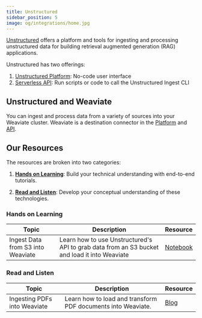 ```yaml
---
title: Unstructured
sidebar_position: 5
image: og/integrations/home.jpg
---
```


[Unstructured](https://unstructured.io/) offers a platform and tools for ingesting and processing unstructured data for building retrieval augmented generation (RAG) applications.

Unstructured has two offerings:
1. [Unstructured Platform](https://docs.unstructured.io/platform/overview): No-code user interface
2. [Serverless API](https://docs.unstructured.io/api-reference/api-services/overview): Run scripts or code to call the Unstructured Ingest CLI

## Unstructured and Weaviate
You can ingest and process data from a variety of sources into your Weaviate cluster. Weaviate is a destination connector in the [Platform](https://docs.unstructured.io/platform/platform-destination-connectors/weaviate) and [API](https://docs.unstructured.io/api-reference/ingest/destination-connector/weaviate). 


## Our Resources 
The resources are broken into two categories: 
1. [**Hands on Learning**](#hands-on-learning): Build your technical understanding with end-to-end tutorials.

2. [**Read and Listen**](#read-and-listen): Develop your conceptual understanding of these technologies.

### Hands on Learning

| Topic | Description | Resource | 
| --- | --- | --- |
| Ingest Data from S3 into Weaviate | Learn how to use Unstructured's API to grab data from an S3 bucket and load it into Weaviate | [Notebook](https://github.com/weaviate/recipes/blob/main/integrations/data-platforms/unstructured/unstructured_weaviate.ipynb)

### Read and Listen 
| Topic | Description | Resource | 
| --- | --- | --- |
| Ingesting PDFs into Weaviate | Learn how to load and transform PDF documents into Weaviate. | [Blog](/blog/ingesting-pdfs-into-weaviate) |